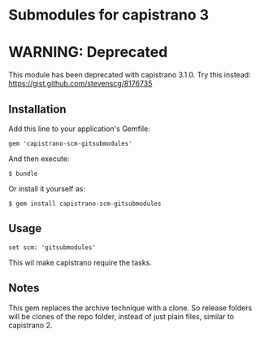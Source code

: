 # Submodules for capistrano 3

# WARNING: Deprecated

This module has been deprecated with capistrano 3.1.0. Try this instead: https://gist.github.com/stevenscg/8176735

## Installation

Add this line to your application's Gemfile:

    gem 'capistrano-scm-gitsubmodules'

And then execute:

    $ bundle

Or install it yourself as:

    $ gem install capistrano-scm-gitsubmodules

## Usage

    set scm: 'gitsubmodules'

This wil make capistrano require the tasks.

## Notes

This gem replaces the archive technique with a clone. So release folders will be clones of the repo folder, instead of just plain files, similar to capistrano 2.
